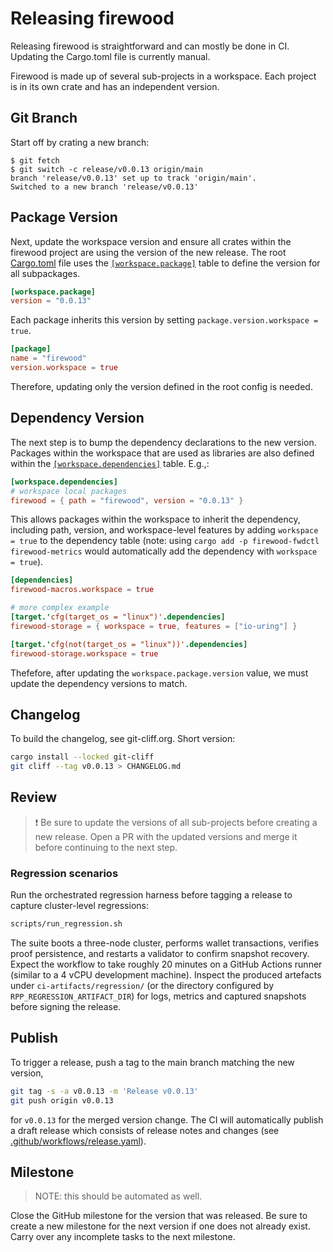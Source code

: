 # Releasing firewood

Releasing firewood is straightforward and can mostly be done in CI. Updating the
Cargo.toml file is currently manual.

Firewood is made up of several sub-projects in a workspace. Each project is in
its own crate and has an independent version.

## Git Branch

Start off by crating a new branch:

```console
$ git fetch
$ git switch -c release/v0.0.13 origin/main
branch 'release/v0.0.13' set up to track 'origin/main'.
Switched to a new branch 'release/v0.0.13'
```

## Package Version

Next, update the workspace version and ensure all crates within the firewood
project are using the version of the new release. The root [Cargo.toml](Cargo.toml)
file uses the [`[workspace.package]`](https://doc.rust-lang.org/cargo/reference/workspaces.html#the-package-table)
table to define the version for all subpackages.

```toml
[workspace.package]
version = "0.0.13"
```

Each package inherits this version by setting `package.version.workspace = true`.

```toml
[package]
name = "firewood"
version.workspace = true
```

Therefore, updating only the version defined in the root config is needed.

## Dependency Version

The next step is to bump the dependency declarations to the new version. Packages
within the workspace that are used as libraries are also defined within the
[`[workspace.dependencies]`](https://doc.rust-lang.org/cargo/reference/workspaces.html#the-dependencies-table)
table. E.g.,:

```toml
[workspace.dependencies]
# workspace local packages
firewood = { path = "firewood", version = "0.0.13" }
```

This allows packages within the workspace to inherit the dependency,
including path, version, and workspace-level features by adding `workspace = true`
to the dependency table (note: using `cargo add -p firewood-fwdctl firewood-metrics`
would automatically add the dependency with `workspace = true`).

```toml
[dependencies]
firewood-macros.workspace = true

# more complex example
[target.'cfg(target_os = "linux")'.dependencies]
firewood-storage = { workspace = true, features = ["io-uring"] }

[target.'cfg(not(target_os = "linux"))'.dependencies]
firewood-storage.workspace = true
```

Thefefore, after updating the `workspace.package.version` value, we must update
the dependency versions to match.

## Changelog

To build the changelog, see git-cliff.org. Short version:

```sh
cargo install --locked git-cliff
git cliff --tag v0.0.13 > CHANGELOG.md
```

## Review

> ❗ Be sure to update the versions of all sub-projects before creating a new
> release. Open a PR with the updated versions and merge it before continuing to
> the next step.

### Regression scenarios

Run the orchestrated regression harness before tagging a release to capture
cluster-level regressions:

```bash
scripts/run_regression.sh
```

The suite boots a three-node cluster, performs wallet transactions, verifies
proof persistence, and restarts a validator to confirm snapshot recovery. Expect
the workflow to take roughly 20 minutes on a GitHub Actions runner (similar to a
4 vCPU development machine). Inspect the produced artefacts under
`ci-artifacts/regression/` (or the directory configured by
`RPP_REGRESSION_ARTIFACT_DIR`) for logs, metrics and captured snapshots before
signing the release.

## Publish

To trigger a release, push a tag to the main branch matching the new version,

```sh
git tag -s -a v0.0.13 -m 'Release v0.0.13'
git push origin v0.0.13
```

for `v0.0.13` for the merged version change. The CI will automatically publish a
draft release which consists of release notes and changes (see
[.github/workflows/release.yaml](.github/workflows/release.yaml)).

## Milestone

> NOTE: this should be automated as well.

Close the GitHub milestone for the version that was released. Be sure to create
a new milestone for the next version if one does not already exist. Carry over
any incomplete tasks to the next milestone.
